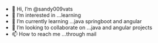 - 👋 Hi, I’m @sandy009vats
- 👀 I’m interested in ...learning
- 🌱 I’m currently learning ...java springboot and angular
- 💞️ I’m looking to collaborate on ...java and angular projects
- 📫 How to reach me ...through mail

<!---
sandy009vats/sandy009vats is a ✨ special ✨ repository because its `README.md` (this file) appears on your GitHub profile.
You can click the Preview link to take a look at your changes.
--->
